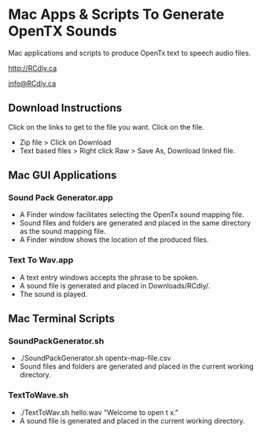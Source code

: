 # Mac Apps & Scripts To Generate OpenTX Sounds
Mac applications and scripts to produce OpenTx text to speech audio files.

http://RCdiy.ca

info@RCdiy.ca

## Download Instructions
Click on the links to get to the file you want. Click on the file.
- Zip file > Click on Download
- Text based files > Right click Raw > Save As, Download linked file.

## Mac GUI Applications
### Sound Pack Generator.app
- A Finder window facilitates selecting the OpenTx sound mapping file.
- Sound files and folders are generated and placed in the same directory as the sound mapping file.
- A Finder window shows the location of the produced files.

### Text To Wav.app
- A text entry windows accepts the phrase to be spoken.
- A sound file is generated and placed in Downloads/RCdiy/.
- The sound is played.

## Mac Terminal Scripts
### SoundPackGenerator.sh
- ./SoundPackGenerator.sh opentx-map-file.csv
- Sound files and folders are generated and placed in the current working directory.

### TextToWave.sh
- ./TextToWav.sh hello.wav "Welcome to open t x."
- A sound file is generated and placed in the current working directory.
